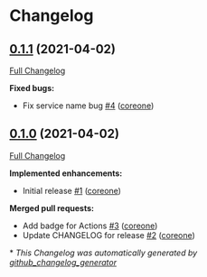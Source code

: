 # Changelog

## [0.1.1](https://github.com/broadinstitute/puppet-sentinelone_agent/tree/0.1.1) (2021-04-02)

[Full Changelog](https://github.com/broadinstitute/puppet-sentinelone_agent/compare/0.1.0...0.1.1)

**Fixed bugs:**

- Fix service name bug [\#4](https://github.com/broadinstitute/puppet-sentinelone_agent/pull/4) ([coreone](https://github.com/coreone))

## [0.1.0](https://github.com/broadinstitute/puppet-sentinelone_agent/tree/0.1.0) (2021-04-02)

[Full Changelog](https://github.com/broadinstitute/puppet-sentinelone_agent/compare/7e0f427cd6f07e71541a6771b26a36b53ca37598...0.1.0)

**Implemented enhancements:**

- Initial release [\#1](https://github.com/broadinstitute/puppet-sentinelone_agent/pull/1) ([coreone](https://github.com/coreone))

**Merged pull requests:**

- Add badge for Actions [\#3](https://github.com/broadinstitute/puppet-sentinelone_agent/pull/3) ([coreone](https://github.com/coreone))
- Update CHANGELOG for release [\#2](https://github.com/broadinstitute/puppet-sentinelone_agent/pull/2) ([coreone](https://github.com/coreone))

\* *This Changelog was automatically generated by [github_changelog_generator](https://github.com/github-changelog-generator/github-changelog-generator)*
